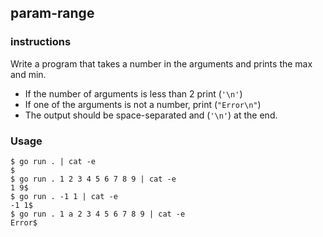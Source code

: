 ## param-range

### instructions

Write a program that takes a number in the arguments and prints the max and min.
- If the number of arguments is less than 2 print (`'\n'`)
- If one of the arguments is not a number, print (`"Error\n"`)
- The output should be space-separated and (`'\n'`) at the end.

### Usage
```console
$ go run . | cat -e
$
$ go run . 1 2 3 4 5 6 7 8 9 | cat -e
1 9$
$ go run . -1 1 | cat -e
-1 1$
$ go run . 1 a 2 3 4 5 6 7 8 9 | cat -e
Error$
```
